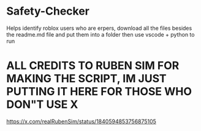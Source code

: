 # Safety-Checker
Helps identify roblox users who are erpers, download all the files besides the readme.md file and put them into a folder then use vscode + python to run

# ALL CREDITS TO RUBEN SIM FOR MAKING THE SCRIPT, IM JUST PUTTING IT HERE FOR THOSE WHO DON"T USE X

https://x.com/realRubenSim/status/1840594853756875105

